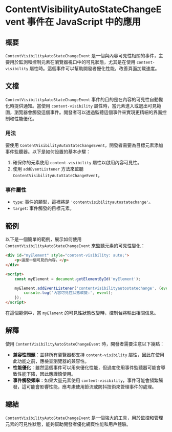 <!--
Meta Description: # ContentVisibilityAutoStateChangeEvent 事件在 JavaScript 中的應用 ## 概要 `ContentVisibilityAutoStateChangeEvent` 是一個與內容可見性相關的事件，主要用於監測和控制元素在瀏覽器視口中的可見狀態，尤其是在使...
Meta Keywords: contentvisibilityautostatechangeevent, content, visibility, myelement, 屬性時
-->

# ContentVisibilityAutoStateChangeEvent 事件在 JavaScript 中的應用

## 概要
`ContentVisibilityAutoStateChangeEvent` 是一個與內容可見性相關的事件，主要用於監測和控制元素在瀏覽器視口中的可見狀態，尤其是在使用 `content-visibility` 屬性時。這個事件可以幫助開發者優化性能，改善頁面加載速度。

## 文檔
`ContentVisibilityAutoStateChangeEvent` 事件的目的是在內容的可見性自動變化時提供通知。當使用 `content-visibility` 屬性時，當元素進入或退出可見範圍，瀏覽器會觸發這個事件。開發者可以透過監聽這個事件來實現更精細的界面控制和性能優化。

### 用法
要使用 `ContentVisibilityAutoStateChangeEvent`，開發者需要為目標元素添加事件監聽器。以下是如何設置的基本步驟：

1. 確保你的元素使用 `content-visibility` 屬性以啟用內容可見性。
2. 使用 `addEventListener` 方法來監聽 `ContentVisibilityAutoStateChangeEvent`。

### 事件屬性
- `type`: 事件的類型，這裡將是 `'contentvisibilityautostatechange'`。
- `target`: 事件觸發的目標元素。

## 範例
以下是一個簡單的範例，展示如何使用 `ContentVisibilityAutoStateChangeEvent` 來監聽元素的可見性變化：

```html
<div id="myElement" style="content-visibility: auto;">
    <p>這是一個可見的內容。</p>
</div>

<script>
    const myElement = document.getElementById('myElement');

    myElement.addEventListener('contentvisibilityautostatechange', (event) => {
        console.log('內容可見性狀態改變:', event);
    });
</script>
```

在這個範例中，當 `myElement` 的可見性狀態改變時，控制台將輸出相關信息。

## 解釋
使用 `ContentVisibilityAutoStateChangeEvent` 時，開發者需要注意以下幾點：

- **兼容性問題**：並非所有瀏覽器都支持 `content-visibility` 屬性，因此在使用此功能之前，應檢查瀏覽器的兼容性。
- **性能優化**：雖然這個事件可以用來優化性能，但過度使用事件監聽器可能會導致性能下降，因此應謹慎使用。
- **事件觸發頻率**：如果大量元素使用 `content-visibility`，事件可能會頻繁觸發，這可能會影響性能，應考慮使用節流或防抖技術來管理事件的處理。

## 總結
`ContentVisibilityAutoStateChangeEvent` 是一個強大的工具，用於監控和管理元素的可見性狀態，能夠幫助開發者優化網頁性能和用戶體驗。